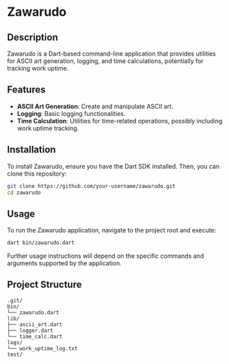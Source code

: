 # Zawarudo

## Description

Zawarudo is a Dart-based command-line application that provides utilities for ASCII art generation, logging, and time calculations, potentially for tracking work uptime.

## Features

- **ASCII Art Generation**: Create and manipulate ASCII art.
- **Logging**: Basic logging functionalities.
- **Time Calculation**: Utilities for time-related operations, possibly including work uptime tracking.

## Installation

To install Zawarudo, ensure you have the Dart SDK installed. Then, you can clone this repository:

```bash
git clone https://github.com/your-username/zawarudo.git
cd zawarudo
```

## Usage

To run the Zawarudo application, navigate to the project root and execute:

```bash
dart bin/zawarudo.dart
```

Further usage instructions will depend on the specific commands and arguments supported by the application.

## Project Structure

```
.git/
bin/
└── zawarudo.dart
lib/
├── ascii_art.dart
├── logger.dart
└── time_calc.dart
logs/
└── work_uptime_log.txt
test/
```

